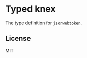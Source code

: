 # Typed knex

The type definition for [`jsonwebtoken`](https://github.com/auth0/node-jsonwebtoken).

## License

MIT
